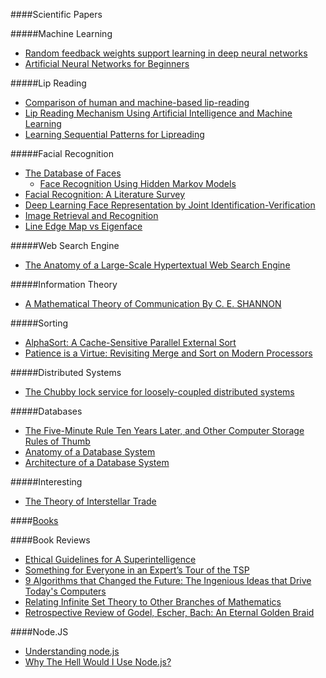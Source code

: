 ####Scientific Papers

#####Machine Learning

- [Random feedback weights support learning in deep neural networks](http://arxiv.org/pdf/1411.0247v1.pdf)
- [Artificial Neural Networks for Beginners](http://arxiv.org/pdf/cs/0308031.pdf)

#####Lip Reading

- [Comparison of human and machine-based lip-reading](http://www2.cmp.uea.ac.uk/~bjt/avsp2009/proc/papers/paper-25.pdf)
- [Lip Reading Mechanism Using Artificial Intelligence and Machine Learning](http://www.academia.edu/852581/Lip_Reading_Mechanism_Using_Artificial_Intelligence_and_Machine_Learning)
- [Learning Sequential Patterns for Lipreading](http://www.bmva.org/bmvc/2011/proceedings/paper55/abstract.pdf)

#####Facial Recognition

- [The Database of Faces](http://www.cl.cam.ac.uk/research/dtg/attarchive/facedatabase.html)
	- [Face Recognition Using Hidden Markov Models](http://www.cl.cam.ac.uk/Research/DTG/attarchive/pub/data/fsamaria_thesis.ps.Z)
- [Facial Recognition: A Literature Survey](http://www.face-rec.org/interesting-papers/General/zhao00face.pdf)
- [Deep Learning Face Representation by Joint Identification-Verification](http://arxiv.org/abs/1406.4773)
- [Image Retrieval and Recognition](http://mitgcm.org/~sai/pubs/appearance.pdf)
- [Line Edge Map vs Eigenface](http://homepages.cae.wisc.edu/~ece533/project/f06/orts_rpt.pdf)

#####Web Search Engine

- [The Anatomy of a Large-Scale Hypertextual Web Search Engine](http://infolab.stanford.edu/~backrub/google.html)

#####Information Theory

- [A Mathematical Theory of Communication By C. E. SHANNON](http://cm.bell-labs.com/cm/ms/what/shannonday/shannon1948.pdf)

#####Sorting

- [AlphaSort: A Cache-Sensitive Parallel External Sort](http://www.vldb.org/journal/VLDBJ4/P603.pdf)
- [Patience is a Virtue: Revisiting Merge and Sort on Modern Processors](http://research.microsoft.com/pubs/209622/patsort-sigmod14.pdf)

#####Distributed Systems

- [The Chubby lock service for loosely-coupled distributed systems](http://static.googleusercontent.com/media/research.google.com/en/us/archive/chubby-osdi06.pdf)

#####Databases

- [The Five-Minute Rule Ten Years Later, and Other Computer Storage Rules of Thumb](http://www.cs.berkeley.edu/~rxin/db-papers/5-min-rule.pdf)
- [Anatomy of a Database System](https://mitpress.mit.edu/sites/default/files/titles/content/9780262693141_sch_0002.pdf)
- [Architecture of a Database System](http://db.cs.berkeley.edu/papers/fntdb07-architecture.pdf)

#####Interesting

- [The Theory of Interstellar Trade](https://www.princeton.edu/~pkrugman/interstellar.pdf)

####[Books](https://www.goodreads.com/user/show/35652020-abhi-agarwal)

####Book Reviews

- [Ethical Guidelines for A Superintelligence](http://cs.nyu.edu/davise/papers/Bostrom.pdf)
- [Something for Everyone in an Expert’s Tour of the TSP](http://www.siam.org/pdf/news/1978.pdf)
- [9 Algorithms that Changed the Future: The Ingenious Ideas that Drive Today's Computers](http://www.siam.org/news/news.php?id=1960)
- [Relating Infinite Set Theory to Other Branches of Mathematics](http://www.siam.org/pdf/news/1833.pdf)
- [Retrospective Review of Godel, Escher, Bach: An Eternal Golden Braid](http://cs.nyu.edu/davise/papers/hofstadter.pdf)

####Node.JS

- [Understanding node.js](http://www.debuggable.com/posts/understanding-node-js:4bd98440-45e4-4a9a-8ef7-0f7ecbdd56cb)
- [Why The Hell Would I Use Node.js?](http://www.toptal.com/nodejs/why-the-hell-would-i-use-node-js)

